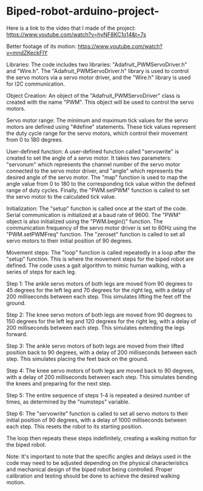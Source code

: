 # Biped-robot-arduino-project-

Here is a link to the video that I made of the project:
https://www.youtube.com/watch?v=hyNF8KC1o14&t=7s

Better footage of its motion:
https://www.youtube.com/watch?v=mndZKeckFIY

Libraries: The code includes two libraries: "Adafruit_PWMServoDriver.h" and "Wire.h". The "Adafruit_PWMServoDriver.h" library is used to control the servo motors via a servo motor driver, and the "Wire.h" library is used for I2C communication.

Object Creation: An object of the "Adafruit_PWMServoDriver" class is created with the name "PWM". This object will be used to control the servo motors.

Servo motor range: The minimum and maximum tick values for the servo motors are defined using "#define" statements. These tick values represent the duty cycle range for the servo motors, which control their movement from 0 to 180 degrees.

User-defined function: A user-defined function called "servowrite" is created to set the angle of a servo motor. It takes two parameters: "servonum" which represents the channel number of the servo motor connected to the servo motor driver, and "angle" which represents the desired angle of the servo motor. The "map" function is used to map the angle value from 0 to 180 to the corresponding tick value within the defined range of duty cycles. Finally, the "PWM.setPWM" function is called to set the servo motor to the calculated tick value.

Initialization: The "setup" function is called once at the start of the code. Serial communication is initialized at a baud rate of 9600. The "PWM" object is also initialized using the "PWM.begin()" function. The communication frequency of the servo motor driver is set to 60Hz using the "PWM.setPWMFreq" function. The "zeroset" function is called to set all servo motors to their initial position of 90 degrees.

Movement steps: The "loop" function is called repeatedly in a loop after the "setup" function. This is where the movement steps for the biped robot are defined. The code uses a gait algorithm to mimic human walking, with a series of steps for each leg.

Step 1: The ankle servo motors of both legs are moved from 90 degrees to 45 degrees for the left leg and 70 degrees for the right leg, with a delay of 200 milliseconds between each step. This simulates lifting the feet off the ground.

Step 2: The knee servo motors of both legs are moved from 90 degrees to 150 degrees for the left leg and 120 degrees for the right leg, with a delay of 200 milliseconds between each step. This simulates extending the legs forward.

Step 3: The ankle servo motors of both legs are moved from their lifted position back to 90 degrees, with a delay of 200 milliseconds between each step. This simulates placing the feet back on the ground.

Step 4: The knee servo motors of both legs are moved back to 90 degrees, with a delay of 200 milliseconds between each step. This simulates bending the knees and preparing for the next step.

Step 5: The entire sequence of steps 1-4 is repeated a desired number of times, as determined by the "numsteps" variable.

Step 6: The "servowrite" function is called to set all servo motors to their initial position of 90 degrees, with a delay of 1000 milliseconds between each step. This resets the robot to its starting position.

The loop then repeats these steps indefinitely, creating a walking motion for the biped robot.

Note: It's important to note that the specific angles and delays used in the code may need to be adjusted depending on the physical characteristics and mechanical design of the biped robot being controlled. Proper calibration and testing should be done to achieve the desired walking motion.
